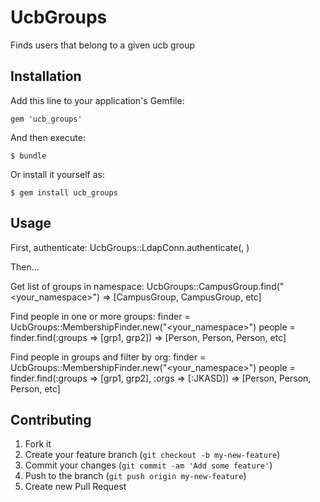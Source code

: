 # UcbGroups

Finds users that belong to a given ucb group

## Installation

Add this line to your application's Gemfile:

    gem 'ucb_groups'

And then execute:

    $ bundle

Or install it yourself as:

    $ gem install ucb_groups

## Usage

First, authenticate:
  UcbGroups::LdapConn.authenticate(<username>,  <password>)

Then...

Get list of groups in namespace:
  UcbGroups::CampusGroup.find("<your_namespace>")
  => [CampusGroup, CampusGroup, etc]

Find people in one or more groups:
  finder = UcbGroups::MembershipFinder.new("<your_namespace>")
  people = finder.find(:groups => [grp1, grp2])
  => [Person, Person, Person, etc]

Find people in groups and filter by org:
  finder = UcbGroups::MembershipFinder.new("<your_namespace>")
  people = finder.find(:groups => [grp1, grp2], :orgs => [:JKASD])
  => [Person, Person, Person, etc]


## Contributing

1. Fork it
2. Create your feature branch (`git checkout -b my-new-feature`)
3. Commit your changes (`git commit -am 'Add some feature'`)
4. Push to the branch (`git push origin my-new-feature`)
5. Create new Pull Request
